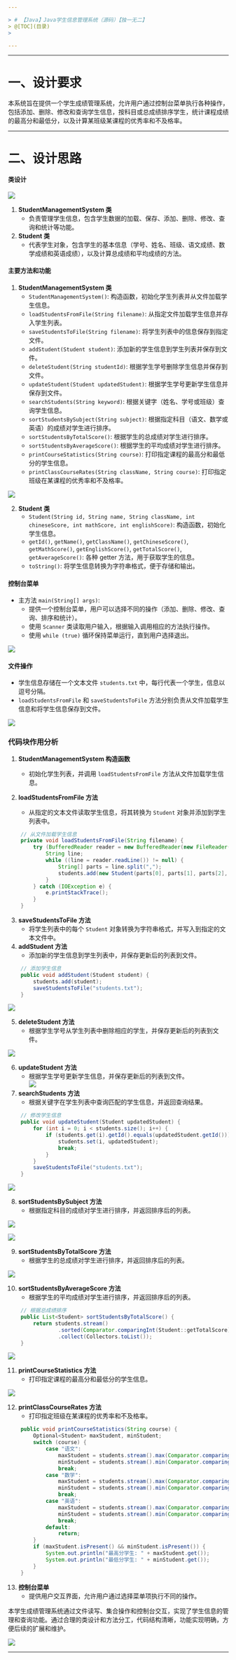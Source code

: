 ```yaml
---

> # 【Java】Java学生信息管理系统（源码）【独一无二】
> @[TOC](目录)
>

---
```




---

# 一、设计要求
本系统旨在提供一个学生成绩管理系统，允许用户通过控制台菜单执行各种操作，包括添加、删除、修改和查询学生信息，按科目或总成绩排序学生，统计课程成绩的最高分和最低分，以及计算某班级某课程的优秀率和不及格率。



---

# 二、设计思路
#### 类设计
![](https://i-blog.csdnimg.cn/direct/c48b761c68ec4f9fa317a68bbc2b6f3c.png)

1. **StudentManagementSystem 类**
    - 负责管理学生信息，包含学生数据的加载、保存、添加、删除、修改、查询和统计等功能。
2. **Student 类**
    - 代表学生对象，包含学生的基本信息（学号、姓名、班级、语文成绩、数学成绩和英语成绩），以及计算总成绩和平均成绩的方法。

#### 主要方法和功能
1. **StudentManagementSystem 类**
    - `StudentManagementSystem()`: 构造函数，初始化学生列表并从文件加载学生信息。
    - `loadStudentsFromFile(String filename)`: 从指定文件加载学生信息并存入学生列表。
    - `saveStudentsToFile(String filename)`: 将学生列表中的信息保存到指定文件。
    - `addStudent(Student student)`: 添加新的学生信息到学生列表并保存到文件。
    - `deleteStudent(String studentId)`: 根据学生学号删除学生信息并保存到文件。
    - `updateStudent(Student updatedStudent)`: 根据学生学号更新学生信息并保存到文件。
    - `searchStudents(String keyword)`: 根据关键字（姓名、学号或班级）查询学生信息。
    - `sortStudentsBySubject(String subject)`: 根据指定科目（语文、数学或英语）的成绩对学生进行排序。
    - `sortStudentsByTotalScore()`: 根据学生的总成绩对学生进行排序。
    - `sortStudentsByAverageScore()`: 根据学生的平均成绩对学生进行排序。
    - `printCourseStatistics(String course)`: 打印指定课程的最高分和最低分的学生信息。
    - `printClassCourseRates(String className, String course)`: 打印指定班级在某课程的优秀率和不及格率。



![](https://i-blog.csdnimg.cn/direct/f4a68ab7f5274302b6c410880c3d05d8.png)

2. **Student 类**
    - `Student(String id, String name, String className, int chineseScore, int mathScore, int englishScore)`: 构造函数，初始化学生信息。
    - `getId()`, `getName()`, `getClassName()`, `getChineseScore()`, `getMathScore()`, `getEnglishScore()`, `getTotalScore()`, `getAverageScore()`: 各种 getter 方法，用于获取学生的信息。
    - `toString()`: 将学生信息转换为字符串格式，便于存储和输出。

#### 控制台菜单
+ 主方法 `main(String[] args)`:
    - 提供一个控制台菜单，用户可以选择不同的操作（添加、删除、修改、查询、排序和统计）。
    - 使用 `Scanner` 类读取用户输入，根据输入调用相应的方法执行操作。
    - 使用 `while (true)` 循环保持菜单运行，直到用户选择退出。



![](https://i-blog.csdnimg.cn/direct/2b09a673ae884490a6366da662439c57.png)

#### 文件操作
+ 学生信息存储在一个文本文件 `students.txt` 中，每行代表一个学生，信息以逗号分隔。
+ `loadStudentsFromFile` 和 `saveStudentsToFile` 方法分别负责从文件加载学生信息和将学生信息保存到文件。



![](https://i-blog.csdnimg.cn/direct/ed3aa03767a84b67b5c8b08a62a13a74.png)

### 代码块作用分析
1. **StudentManagementSystem 构造函数**
    - 初始化学生列表，并调用 `loadStudentsFromFile` 方法从文件加载学生信息。
2. **loadStudentsFromFile 方法**



    - 从指定的文本文件读取学生信息，将其转换为 `Student` 对象并添加到学生列表中。

```java
    // 从文件加载学生信息
    private void loadStudentsFromFile(String filename) {
        try (BufferedReader reader = new BufferedReader(new FileReader(filename))) {
            String line;
            while ((line = reader.readLine()) != null) {
                String[] parts = line.split(",");
                students.add(new Student(parts[0], parts[1], parts[2], Integer.parseInt(parts[3]), Integer.parseInt(parts[4]), Integer.parseInt(parts[5])));
            }
        } catch (IOException e) {
            e.printStackTrace();
        }
    }
```

3. **saveStudentsToFile 方法**
    - 将学生列表中的每个 `Student` 对象转换为字符串格式，并写入到指定的文本文件中。
4. **addStudent 方法**
    - 添加新的学生信息到学生列表中，并保存更新后的列表到文件。

```java
    // 添加学生信息
    public void addStudent(Student student) {
        students.add(student);
        saveStudentsToFile("students.txt");
    }

```



![](https://i-blog.csdnimg.cn/direct/7f6db29f0ea041f2b5fd629cc8a7011e.png)



5. **deleteStudent 方法**
    - 根据学生学号从学生列表中删除相应的学生，并保存更新后的列表到文件。

![](https://i-blog.csdnimg.cn/direct/7c3ff2282d6f418894d9d6cbf6d5808c.png)

6. **updateStudent 方法**
    - 根据学生学号更新学生信息，并保存更新后的列表到文件。  
![](https://i-blog.csdnimg.cn/direct/95762b51cfd842448e8d99633deff8cc.png)
7. **searchStudents 方法**
    - 根据关键字在学生列表中查询匹配的学生信息，并返回查询结果。

```java
    // 修改学生信息
    public void updateStudent(Student updatedStudent) {
        for (int i = 0; i < students.size(); i++) {
            if (students.get(i).getId().equals(updatedStudent.getId())) {
                students.set(i, updatedStudent);
                break;
            }
        }
        saveStudentsToFile("students.txt");
    }
```

![](https://i-blog.csdnimg.cn/direct/909413bb129548508fb75b681c31bb4a.png)



8. **sortStudentsBySubject 方法**
    - 根据指定科目的成绩对学生进行排序，并返回排序后的列表。

![](https://i-blog.csdnimg.cn/direct/33830369ad564492b3c892c319a43e9a.png)





![](https://i-blog.csdnimg.cn/direct/38c8cac4e393431b8daa4ce08b9229f5.png)



9. **sortStudentsByTotalScore 方法**
    - 根据学生的总成绩对学生进行排序，并返回排序后的列表。

![](https://i-blog.csdnimg.cn/direct/b624b898a4a94421885695ad56256453.png)



10. **sortStudentsByAverageScore 方法**
    - 根据学生的平均成绩对学生进行排序，并返回排序后的列表。

```java
    // 根据总成绩排序
    public List<Student> sortStudentsByTotalScore() {
        return students.stream()
                .sorted(Comparator.comparingInt(Student::getTotalScore).reversed())
                .collect(Collectors.toList());
    }
```



![](https://i-blog.csdnimg.cn/direct/344ad09a9bdf4f6e8f24ae47277e1deb.png)

11. **printCourseStatistics 方法**
    - 打印指定课程的最高分和最低分的学生信息。

![](https://i-blog.csdnimg.cn/direct/9144e76874734a0582e63062bf4698e8.png)



12. **printClassCourseRates 方法**
    - 打印指定班级在某课程的优秀率和不及格率。

```java
    public void printCourseStatistics(String course) {
        Optional<Student> maxStudent, minStudent;
        switch (course) {
            case "语文":
                maxStudent = students.stream().max(Comparator.comparingInt(Student::getChineseScore));
                minStudent = students.stream().min(Comparator.comparingInt(Student::getChineseScore));
                break;
            case "数学":
                maxStudent = students.stream().max(Comparator.comparingInt(Student::getMathScore));
                minStudent = students.stream().min(Comparator.comparingInt(Student::getMathScore));
                break;
            case "英语":
                maxStudent = students.stream().max(Comparator.comparingInt(Student::getEnglishScore));
                minStudent = students.stream().min(Comparator.comparingInt(Student::getEnglishScore));
                break;
            default:
                return;
        }
        if (maxStudent.isPresent() && minStudent.isPresent()) {
            System.out.println("最高分学生: " + maxStudent.get());
            System.out.println("最低分学生: " + minStudent.get());
        }
    }

```

13. **控制台菜单**
    - 提供用户交互界面，允许用户通过选择菜单项执行不同的操作。





本学生成绩管理系统通过文件读写、集合操作和控制台交互，实现了学生信息的管理和查询功能。通过合理的类设计和方法分工，代码结构清晰，功能实现明确，方便后续的扩展和维护。



![](https://i-blog.csdnimg.cn/direct/d586d6c6c726488eb04798833420b1cd.png)















---

